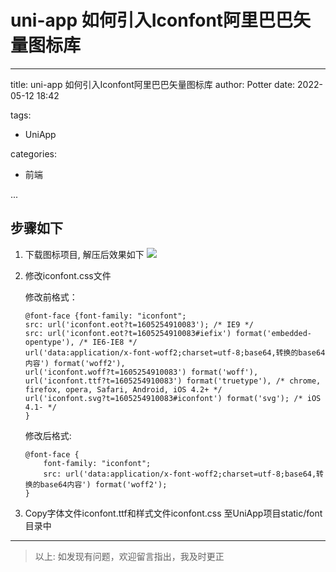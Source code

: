 # uni-app 如何引入Iconfont阿里巴巴矢量图标库

---

title:  uni-app 如何引入Iconfont阿里巴巴矢量图标库
author: Potter
date: 2022-05-12 18:42

tags:

- UniApp

categories:

- 前端

...

## 步骤如下

1. 下载图标项目, 解压后效果如下
![](https://cdn.jsdelivr.net/gh/aa4790139/BlogPicBed@master/img/20201113164039.png)
2. 修改iconfont.css文件

    修改前格式：

    ```
    @font-face {font-family: "iconfont";
    src: url('iconfont.eot?t=1605254910083'); /* IE9 */
    src: url('iconfont.eot?t=1605254910083#iefix') format('embedded-opentype'), /* IE6-IE8 */
    url('data:application/x-font-woff2;charset=utf-8;base64,转换的base64内容') format('woff2'),
    url('iconfont.woff?t=1605254910083') format('woff'),
    url('iconfont.ttf?t=1605254910083') format('truetype'), /* chrome, firefox, opera, Safari, Android, iOS 4.2+ */
    url('iconfont.svg?t=1605254910083#iconfont') format('svg'); /* iOS 4.1- */
    }
    ```

    修改后格式:

    ```
    @font-face {
        font-family: "iconfont";
        src: url('data:application/x-font-woff2;charset=utf-8;base64,转换的base64内容') format('woff2');
    }
    ```

3. Copy字体文件iconfont.ttf和样式文件iconfont.css 至UniApp项目static/font目录中

---

> 以上: 如发现有问题，欢迎留言指出，我及时更正
